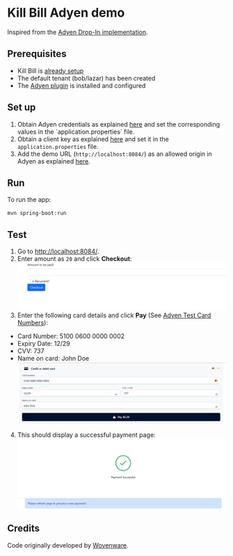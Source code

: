 Kill Bill Adyen demo
=====================

Inspired from the [Adyen Drop-In implementation](https://docs.adyen.com/online-payments/web-drop-in).

Prerequisites
-------------

* Kill Bill is [already setup](https://docs.killbill.io/latest/getting_started.html)
* The default tenant (bob/lazar) has been created
* The [Adyen plugin](https://github.com/killbill/killbill-adyen-plugin) is installed and configured

Set up
------

1. Obtain Adyen credentials as explained [here]([https://github.com/killbill/killbill-adyen-plugin/tree/new-adyen-staging#configuration](https://github.com/killbill/killbill-adyen-plugin#configuration)) and set the corresponding values in the `application.properties` file.
2. Obtain a client key as explained [here](https://docs.adyen.com/development-resources/client-side-authentication#get-your-client-key) and set it in the `application.properties` file.
3. Add the demo URL (`http://localhost:8084/`) as an allowed origin in Adyen as explained [here](https://docs.adyen.com/development-resources/client-side-authentication#manage-allowed-origins).


Run
---

To run the app:
```
mvn spring-boot:run
```

Test 
----

1. Go to [http://localhost:8084/](http://localhost:8084/).
2. Enter amount as `20` and click **Checkout**:
![Screen 1](./screen1.png)
3. Enter the following card details and click **Pay** (See [Adyen Test Card Numbers](https://docs.adyen.com/development-resources/testing/test-card-numbers)):
  * Card Number: 5100 0600 0000 0002
  * Expiry Date: 12/29
  * CVV: 737
  * Name on card: John Doe
![Screen 2](./screen2.png)
4. This should display a successful payment page:
![Screen 3](./screen3.png)

Credits
----
Code originally developed by [Wovenware](https://www.wovenware.com/).
